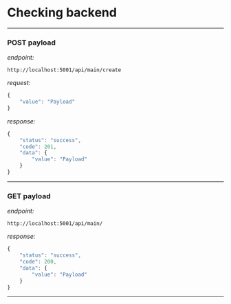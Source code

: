 # Checking backend

---

### POST payload

_endpoint:_

```
http://localhost:5001/api/main/create
```

_request:_

```js
{
    "value": "Payload"
}
```

_response:_

```js
{
    "status": "success",
    "code": 201,
    "data": {
        "value": "Payload"
    }
}
```

---

### GET payload

_endpoint:_

```
http://localhost:5001/api/main/
```

_response:_

```js
{
    "status": "success",
    "code": 200,
    "data": {
        "value": "Payload"
    }
}
```

---
